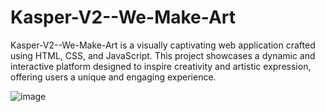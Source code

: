 # Kasper-V2--We-Make-Art

Kasper-V2--We-Make-Art is a visually captivating web application crafted using HTML, CSS, and JavaScript. This project showcases a dynamic and interactive platform designed to inspire creativity and artistic expression, offering users a unique and engaging experience.





![image](https://github.com/user-attachments/assets/36a094ee-ef31-4348-be39-79f0063611d4)

